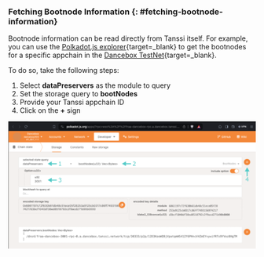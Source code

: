 ### Fetching Bootnode Information {: #fetching-bootnode-information}

Bootnode information can be read directly from Tanssi itself. For example, you can use the [Polkadot.js explorer](https://polkadot.js.org/apps/?rpc=wss%3A%2F%2Ffraa-dancebox-rpc.a.dancebox.tanssi.network#/chainstate){target=\_blank} to get the bootnodes for a specific appchain in the [Dancebox TestNet](/builders/tanssi-network/networks/dancebox/overview/){target=\_blank}.

To do so, take the following steps:

1. Select **dataPreservers** as the module to query
2. Set the storage query to **bootNodes**
3. Provide your Tanssi appchain ID
4. Click on the **+** sign

![Getting the bootnode](/images/node-operators/appchain-node/rpc-docker-systemd-1.webp)